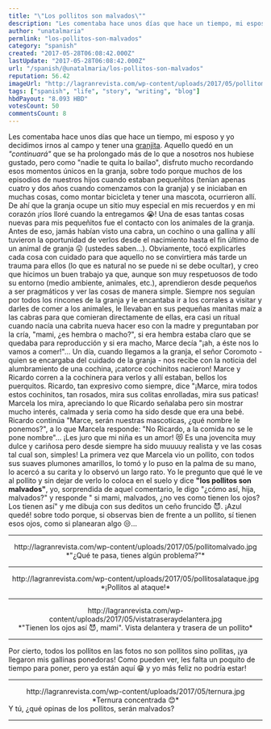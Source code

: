 ```yaml
---
title: "\"Los pollitos son malvados\""
description: "Les comentaba hace unos días que hace un tiempo, mi esposo y yo decidimos irnos al campo y tener una [granjita](https://steemit.com/spanish/@unatalmar..."
author: "unatalmaria"
permlink: "los-pollitos-son-malvados"
category: "spanish"
created: "2017-05-28T06:08:42.000Z"
lastUpdate: "2017-05-28T06:08:42.000Z"
url: "/spanish/@unatalmaria/los-pollitos-son-malvados"
reputation: 56.42
imageUrl: "http://lagranrevista.com/wp-content/uploads/2017/05/pollitomalvado.jpg"
tags: ["spanish", "life", "story", "writing", "blog"]
hbdPayout: "8.093 HBD"
votesCount: 50
commentsCount: 8
---
```


Les comentaba hace unos días que hace un tiempo, mi esposo y yo decidimos irnos al campo y tener una [granjita](https://steemit.com/spanish/@unatalmaria/si-no-ponen-las-meto-en-la-olla). Aquello quedó en un *"continuará"* que se ha prolongado más de lo que a nosotros nos hubiese gustado, pero como "nadie te quita lo bailao", disfruto mucho recordando esos momentos únicos en la granja, sobre todo porque muchos de los episodios de nuestros hijos cuando estaban pequeñitos (tenían apenas cuatro y dos años cuando comenzamos con la granja) y se iniciaban en muchas cosas, como montar bicicleta y tener una mascota, ocurrieron allí. De ahí que la granja ocupe un sitio muy especial en mis recuerdos y en mi corazón ¡ríos lloré cuando la entregamos 😭!
Una de esas tantas cosas nuevas para mis pequeñitos fue el contacto con los animales de la granja. Antes de eso, jamás habían visto una cabra, un cochino o una gallina y allí tuvieron la oportunidad de verlos desde el nacimiento hasta el fin último de un animal de granja 😛 (ustedes saben...). Obviamente, tocó explicarles cada cosa con cuidado para que aquello no se convirtiera más tarde un trauma para ellos (lo que es natural no se puede ni se debe ocultar), y creo que hicimos un buen trabajo ya que, aunque son muy respetuosos de todo su entorno (medio ambiente, animales, etc.), aprendieron desde pequeños a ser pragmáticos y ver las cosas de manera simple.
Siempre nos seguían por todos los rincones de la granja y le encantaba ir a los corrales a visitar y darles de comer a los animales, le llevaban en sus pequeñas manitas maíz a las cabras para que comieran directamente de ellas, era casi un ritual cuando nacía una cabrita nueva hacer eso con la madre y preguntaban por la cría, "mami, ¿es hembra o macho?", si era hembra estaba claro que se quedaba para reproducción y si era macho, Marce decía "¡ah, a éste nos lo vamos a comer!"...
Un día, cuando llegamos a la granja, el señor Coromoto - quien se encargaba del cuidado de la granja - nos recibe con la noticia del alumbramiento de una cochina, ¡catorce cochinitos nacieron! Marce y Ricardo corren a la cochinera para verlos y allí estaban, bellos los puerquitos. Ricardo, tan expresivo como siempre, dice "¡Marce, mira todos estos cochinitos, tan rosados, mira sus colitas enrolladas, mira sus paticas! Marcela los mira, apreciando lo que Ricardo señalaba pero sin mostrar mucho interés, calmada y seria como ha sido desde que era una bebé. Ricardo continúa "Marce, serán nuestras mascoticas, ¿qué nombre le ponemos?", a lo que Marcela responde: "No Ricardo, a la comida no se le pone nombre"...
¡Les juro que mi niña es un amor! 😻 Es una jovencita muy dulce  y cariñosa pero desde siempre ha sido muuuuy realista y ve las cosas tal cual son, simples!
La primera vez que Marcela vio un pollito, con todos sus suaves plumones amarillos, lo tomó y lo puso en la palma de su mano, lo acercó a su carita y lo observó un largo rato. Yo le pregunto que qué le ve al pollito y sin dejar de verlo lo coloca en el suelo y dice **"los pollitos son malvados"**, yo, sorprendida de aquel comentario, le digo "¿cómo así, hija, malvados?" y responde " si mami, malvados, ¿no ves como tienen los ojos? Los tienen así" y me dibuja con sus deditos un ceño fruncido 😈. ¡Azul quedé! sobre todo porque, si observas bien de frente a un pollito, sí tienen esos ojos, como si planearan algo 😒...

<hr>

<center>http://lagranrevista.com/wp-content/uploads/2017/05/pollitomalvado.jpg</center>
<center>*"¿Qué te pasa, tienes algún problema?"*</center>


<hr>



<center>http://lagranrevista.com/wp-content/uploads/2017/05/pollitosalataque.jpg</center>
<center>*¡Pollitos al ataque!*</center>

<hr>

<center>http://lagranrevista.com/wp-content/uploads/2017/05/vistatraseraydelantera.jpg</center>
<center>*"Tienen los ojos así 😈, mami". Vista delantera y trasera de un pollito*</center>

<hr>

Por cierto, todos los pollitos en las fotos no son pollitos sino pollitas, ¡ya llegaron mis gallinas ponedoras!
Como pueden ver, les falta un poquito de tiempo para poner, pero ya están aquí 😁 y yo más feliz no podría estar!
 
<hr>

<center>http://lagranrevista.com/wp-content/uploads/2017/05/ternura.jpg</center>
<center>*Ternura concentrada 😊*</center>
Y tú, ¿qué opinas de los pollitos, serán malvados?
<hr>